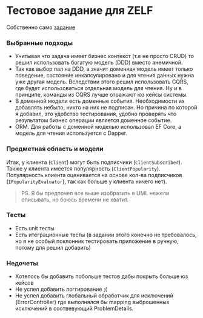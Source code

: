 # Тестовое задание для ZELF
Собственно само [задание](https://docs.google.com/document/d/1cQSs8dmYDCZT8HzZW7L7P-hsjrdAhGWM0qy174lkkZs/edit)

### Выбранные подходы
- Учитывая что задача имеет бизнес контекст (т.е не просто CRUD) то решил использовать богатую модель (DDD) вместо анемичной.
- Так как выбор пал на DDD, а значит доменная модель имеет только поведение, состояние инкапсулировано и для чтения данных нужна уже другая модель. 
Вследствии этого решил использовать CQRS, где будет использоваться отдельная модель для чтения. Ну и в принципе, команды из CQRS лучше отражают юз кейсы системы.
- В доменной модели есть доменные события. Необходимости их добавлять небыло, никто на них не подписан. Но причина по которой я добавил, это удобство тестирования, 
удобно проверять что результатом бизнес операции является доменное событие.
- ORM. Для работы с доменной моделью использовал EF Core, а модель для чтения используется с Dapper.

### Предметная область и модели
Итак, у клиента (`Client`) могут быть подписчики (`ClientSubscriber`). 
Также у клиента имеется популярность (`ClientPopularity`). Популярность клиента оценивается на основе кол-ва подписчиков (`IPopularityEvaluator`), так как больше у клиента ничего нет).

> PS. Я бы предпочел все выше изобразить в UML нежели описывать, но боюсь времени не хватит.

### Тесты
- Есть unit тесты
- Есть итеграционные тесты (в задании этого конечно не требовалось, но я не особый поклонник тестировать приложение в ручную, потому для решил добавить)

### Недочеты
- Хотелось бы добавить побольше тестов дабы покрыть больше юз кейсов
- Не успел добавить логгирование ;(
- Не успел добавить глобальный обработчик для исключений (ErrorController) где выполнялся бы mapping выброшенных исключений в соотвевующий ProblemDetails.
